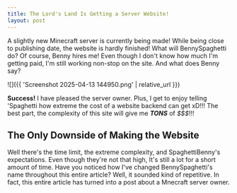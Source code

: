 ```yaml
---
title: The Lord's Land Is Getting a Server Website!
layout: post
---
```


A slightly new Minecraft server is currently being made! While being close to publishing date, the website is hardly finished! What will BennySpaghetti do? Of course, Benny hires me! Even though I don't know how much I'm getting paid, I'm still working non-stop on the site. And what does Benny say?

![]({{ 'Screenshot 2025-04-13 144950.png' | relative_url }})

**Success!** I have pleased the server owner. Plus, I get to enjoy telling 'Spaghetti how extreme the cost of a website backend can get xD!!! The best part, the complexity of this site will give me ***TONS*** of *$$$*!!!
## The Only Downside of Making the Website
Well there's the time limit, the extreme complexity, and SpaghettiBenny's expectations. Even though they're not that high, It's still a lot for a short amount of time. Have you noticed how I've changed BennySpaghetti's name throughout this entire article? Well, it sounded kind of repetitive. In fact, this entire article has turned into a post about a Mnecraft server owner.
